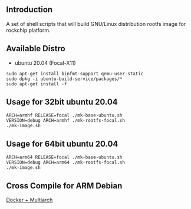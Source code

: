 ## Introduction

A set of shell scripts that will build GNU/Linux distribution rootfs image
for rockchip platform.

## Available Distro

* ubuntu 20.04 (Focal-X11)

```
sudo apt-get install binfmt-support qemu-user-static
sudo dpkg -i ubuntu-build-service/packages/*
sudo apt-get install -f
```

## Usage for 32bit ubuntu 20.04

```
ARCH=armhf RELEASE=focal ./mk-base-ubuntu.sh
VERSION=debug ARCH=armhf ./mk-rootfs-focal.sh
./mk-image.sh
```

## Usage for 64bit ubuntu 20.04

```
ARCH=arm64 RELEASE=focal ./mk-base-ubuntu.sh
VERSION=debug ARCH=arm64 ./mk-rootfs-focal.sh
./mk-image.sh
```

## Cross Compile for ARM Debian

[Docker + Multiarch](http://opensource.rock-chips.com/wiki_Cross_Compile#Docker)

